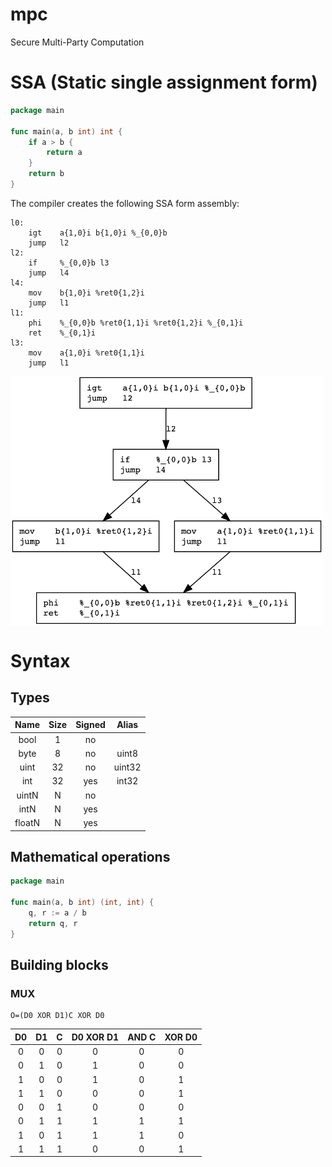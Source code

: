 # mpc
Secure Multi-Party Computation

# SSA (Static single assignment form)

```go
package main

func main(a, b int) int {
    if a > b {
        return a
    }
    return b
}
```

The compiler creates the following SSA form assembly:

```assembly_x86
l0:
	igt    a{1,0}i b{1,0}i %_{0,0}b
	jump   l2
l2:
	if     %_{0,0}b l3
	jump   l4
l4:
	mov    b{1,0}i %ret0{1,2}i
	jump   l1
l1:
	phi    %_{0,0}b %ret0{1,1}i %ret0{1,2}i %_{0,1}i
	ret    %_{0,1}i
l3:
	mov    a{1,0}i %ret0{1,1}i
	jump   l1
```
<img align="center" width="500" height="400" src="ifelse.png">

# Syntax

## Types

| Name   | Size | Signed | Alias  |
|:------:|:----:|:------:|:------:|
| bool   | 1    | no     |        |
| byte   | 8    | no     | uint8  |
| uint   | 32   | no     | uint32 |
| int    | 32   | yes    | int32  |
| uintN  | N    | no     |        |
| intN   | N    | yes    |        |
| floatN | N    | yes    |        |


## Mathematical operations

```go
package main

func main(a, b int) (int, int) {
    q, r := a / b
    return q, r
}
```

## Building blocks

### MUX

    O=(D0 XOR D1)C XOR D0

| D0  | D1  | C   | D0 XOR D1 | AND C | XOR D0 |
|:---:|:---:|:---:|:---------:|:-----:|:------:|
| 0   | 0   | 0   |     0     |   0   |   0    |
| 0   | 1   | 0   |     1     |   0   |   0    |
| 1   | 0   | 0   |     1     |   0   |   1    |
| 1   | 1   | 0   |     0     |   0   |   1    |
| 0   | 0   | 1   |     0     |   0   |   0    |
| 0   | 1   | 1   |     1     |   1   |   1    |
| 1   | 0   | 1   |     1     |   1   |   0    |
| 1   | 1   | 1   |     0     |   0   |   1    |
